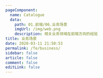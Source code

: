 ```yaml
---
pageComponent:
  name: Catalogue
  data:
    path: 01.前端/06.业务场景
    imgUrl: /img/web.png
    description: 相关业务领域在前端方向的经验
title: 业务场景
date: 2020-03-11 21:50:53
permalink: /fe/business/
sidebar: false
article: false
comment: false
editLink: false
---
```


